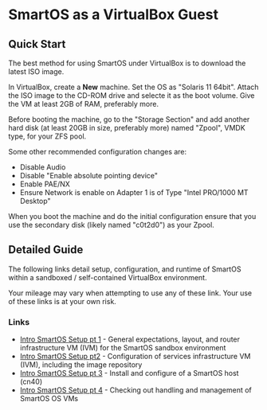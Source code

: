 # SmartOS as a VirtualBox Guest

## Quick Start

The best method for using SmartOS under VirtualBox is to download the
latest ISO image.

In VirtualBox, create a **New** machine. Set the OS as "Solaris 11
64bit". Attach the ISO image to the CD-ROM drive and selecte it as the
boot volume. Give the VM at least 2GB of RAM, preferably more.

Before booting the machine, go to the "Storage Section" and add another
hard disk (at least 20GB in size, preferably more) named "Zpool", VMDK
type, for your ZFS pool.

Some other recommended configuration changes are:

- Disable Audio
- Disable "Enable absolute pointing device"
- Enable PAE/NX
- Ensure Network is enable on Adapter 1 is of Type "Intel PRO/1000 MT Desktop"

When you boot the machine and do the initial configuration ensure that
you use the secondary disk (likely named "c0t2d0") as your Zpool.

## Detailed Guide

The following links detail setup, configuration, and runtime of SmartOS
within a sandboxed / self-contained VirtualBox environment.

Your mileage may vary when attempting to use any of these link. Your use of
these links is at your own risk.

### Links

- [Intro SmartOS Setup pt 1][intro-1] - General expectations, layout,
  and router infrastructure VM (IVM) for the SmartOS sandbox environment
- [Intro SmartOS Setup pt2][intro-2] - Configuration of services
  infrastructure VM (IVM), including the image repository
- [Intro SmartOS Setup pt 3][intro-3] - Install and configure of a SmartOS
  host (cn40)
- [Intro SmartOS Setup pt 4][intro-4] - Checking out handling and
  management of SmartOS OS VMs

[intro-1]: http://troysunix.blogspot.com/2013/02/intro-smartos-setup-pt-1.html
[intro-2]: http://troysunix.blogspot.com/2013/02/intro-smartos-setup-pt-2.html
[intro-3]: http://troysunix.blogspot.com/2013/02/intro-smartos-setup-pt-3.html
[intro-4]: http://troysunix.blogspot.com/2013/02/intro-smartos-setup-pt-4.html
